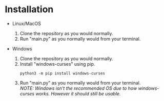# Installation

- Linux/MacOS
    1. Clone the repository as you would normally.
    2. Run "main.py" as you normally would from your terminal. 

- Windows
    1. Clone the repository as you would normally. 
    2. Install "windows-curses" using pip.
        ```
        python3 -m pip install windows-curses
        ```
    3. Run "main.py" as you normally would from your terminal.\
    *NOTE: Windows isn't the recommended OS due to how windows-curses works. However it should still be usable.*
